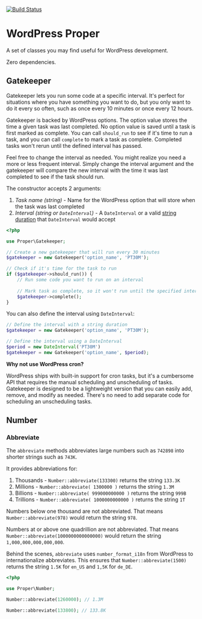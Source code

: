 [![Build Status](https://app.travis-ci.com/andrewjmead/wordpress-proper.svg?branch=main)](https://app.travis-ci.com/andrewjmead/wordpress-proper)

# WordPress Proper

A set of classes you may find useful for WordPress development.

Zero dependencies.

## Gatekeeper

Gatekeeper lets you run some code at a specific interval. It's perfect for situations where you have something you want to do, but you only want to do it every so often, such as once every 10 minutes or once every 12 hours.

Gatekeeper is backed by WordPress options. The option value stores the time a given task was last completed. No option value is saved until a task is first marked as complete. You can call `should_run` to see if it's time to run a task, and you can call `complete` to mark a task as complete. Completed tasks won't rerun until the defined interval has passed.

Feel free to change the interval as needed. You might realize you need a more or less frequent interval. Simply change the interval argument and the gatekeeper will compare the new interval with the time it was last completed to see if the task should run.

The constructor accepts 2 arguments:

1. *Task name (string)* - Name for the WordPress option that will store when the task was last completed
2. *Interval (string or `DateInterval`)* - A `DateInterval` or a valid [string duration](https://www.php.net/manual/en/dateinterval.construct.php#refsect1-dateinterval.construct-parameters) that `DateInterval` would accept


```php
<?php

use Proper\Gatekeeper;

// Create a new gatekeeper that will run every 30 minutes
$gatekeeper = new Gatekeeper('option_name', 'PT30M');

// Check if it's time for the task to run
if ($gatekeeper->should_run()) {
    // Run some code you want to run on an interval
    
    // Mark task as complete, so it won't run until the specified interval of time has passed
    $gatekeeper->complete();
}
```

You can also define the interval using `DateInterval`:

```php
// Define the interval with a string duration
$gatekeeper = new Gatekeeper('option_name', 'PT30M');

// Define the interval using a DateInterval
$period = new DateInterval('PT30M')
$gatekeeper = new Gatekeeper('option_name', $period);
```

**Why not use WordPress cron?**

WordPress ships with built-in support for cron tasks, but it's a cumbersome API that requires the manual scheduling and unscheduling of tasks. Gatekeeper is designed to be a lightweight version that you can easily add, remove, and modify as needed. There's no need to add separate code for scheduling an unscheduling tasks. 

## Number

### Abbreviate

The `abbreviate` methods abbreviates large numbers such as `742898` into shorter strings such as `743K`.

It provides abbreviations for:

1. Thousands - `Number::abbreviate(133300)` returns the string `133.3K`
2. Millions - `Number::abbreviate( 1300000 )` returns the string `1.3M`
3. Billions - `Number::abbreviate( 999000000000 )` returns the string `999B`
4. Trillions - `Number::abbreviate( 1000000000000 )` returns the string `1T`

Numbers below one thousand are not abbreviated. That means `Number::abbreviate(978)` would return the string `978`.

Numbers at or above one quadrillion are not abbreviated. That means `Number::abbreviate(1000000000000000)` would return the string `1,000,000,000,000,000`.

Behind the scenes, `abbreviate` uses `number_format_i18n` from WordPress to internationalize abbreviates. This ensures that `Number::abbreviate(1500)` returns the string `1.5K` for `en_US` and `1,5K` for `de_DE`.

```php
<?php

use Proper\Number;

Number::abbreviate(1260000); // 1.3M

Number::abbreviate(133800); // 133.8K
```
